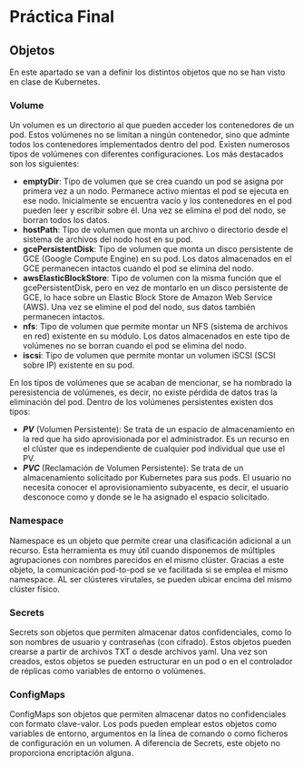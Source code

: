 # Práctica Final
## Objetos
En este apartado se van a definir los distintos objetos que no se han visto en clase de Kubernetes.
### Volume
Un volumen es un directorio al que pueden acceder los contenedores de un pod. Estos volúmenes no se limitan a ningún contenedor, sino que adminte todos los contenedores implementados dentro del pod. Existen numerosos tipos de volúmenes con diferentes configuraciones. Los más destacados son los siguientes:
  * **emptyDir**: Tipo de volumen que se crea cuando un pod se asigna por primera vez a un nodo. Permanece activo mientas el pod se ejecuta en ese nodo. Inicialmente se encuentra vacío y los contenedores en el pod pueden leer y escribir sobre él. Una vez se elimina el pod del nodo, se borran todos los datos.
  * **hostPath**: Tipo de volumen que monta un archivo o directorio desde el sistema de archivos del nodo host en su pod.
  * **gcePersistentDisk**: Tipo de volumen que monta un disco persistente de GCE (Google Compute Engine) en su pod. Los datos almacenados en el GCE permanecen intactos cuando el pod se elimina del nodo.
  * **awsElasticBlockStore**: Tipo de volumen con la misma función que el gcePersistentDisk, pero en vez de montarlo en un disco persistente de GCE, lo hace sobre un Elastic Block Store de Amazon Web Service (AWS). Una vez se elimine el pod del nodo, sus datos también permanecen intactos. 
  * **nfs**: Tipo de volumen que permite montar un NFS (sistema de archivos en red) existente en su módulo. Los datos almacenados en este tipo de volúmenes no se borran cuando el pod se elimina del nodo.
  * **iscsi**: Tipo de volumen que permite montar un volumen iSCSI (SCSI sobre IP) existente en su pod. 

En los tipos de volúmenes que se acaban de mencionar, se ha nombrado la peresistencia de volúmenes, es decir, no existe pérdida de datos tras la eliminación del pod. Dentro de los volúmenes persistentes existen dos tipos:
  * ***PV*** (Volumen Persistente): Se trata de un espacio de almacenamiento en la red que ha sido aprovisionada por el administrador. Es un recurso en el clúster que es independiente de cualquier pod individual que use el PV. 
  * ***PVC*** (Reclamación de Volumen Persistente): Se trata de un almacenamiento solicitado por Kubernetes para sus pods. El usuario no necesita conocer el aprovisionamiento subyacente, es decir, el usuario desconoce como y donde se le ha asignado el espacio solicitado. 
  
### Namespace
Namespace es un objeto que permite crear una clasificación adicional a un recurso. Esta herramienta es muy útil cuando disponemos de múltiples agrupaciones con nombres parecidos en el mismo clúster. Gracias a este objeto, la comunicación pod-to-pod se ve facilitada si se emplea el mismo namespace. AL ser clústeres virutales, se pueden ubicar encima del mismo clúster físico. 
### Secrets
Secrets son objetos que permiten almacenar datos confidenciales, como lo son nombres de usuario y contraseñas (con cifrado). Estos objetos pueden crearse a partir de archivos TXT o desde archivos yaml. Una vez son creados, estos objetos se pueden estructurar en un pod o en el controlador de réplicas como variables de entorno o volúmenes. 
### ConfigMaps
ConfigMaps son objetos que permiten almacenar datos no confidenciales con formato clave-valor. Los pods pueden emplear estos objetos como variables de entorno, argumentos en la línea de comando o como ficheros de configuración en un volumen. A diferencia de Secrets, este objeto no proporciona encriptación alguna. 
